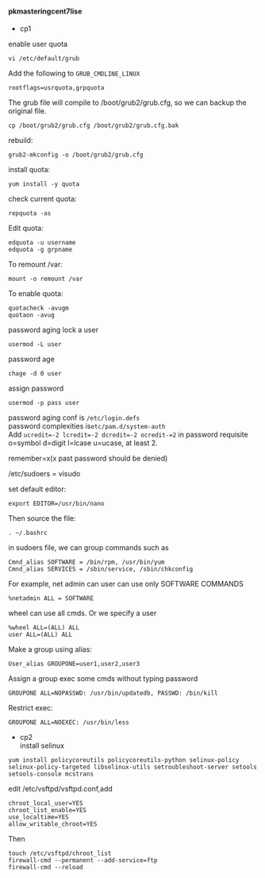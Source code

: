 #### pkmasteringcent7lise
- cp1

enable user quota
```
vi /etc/default/grub
```
Add the following to ```GRUB_CMDLINE_LINUX```
```
rootflags=usrquota,grpquota
```

The grub file will compile to /boot/grub2/grub.cfg, so we can backup the original file.
```
cp /boot/grub2/grub.cfg /boot/grub2/grub.cfg.bak
```
rebuild:
```
grub2-mkconfig -o /boot/grub2/grub.cfg
```
install quota:
```
yum install -y quota
```
check current quota:
```
repquota -as
```

Edit quota:
```
edquota -u username
edquota -g grpname
```

To remount /var:
```
mount -o remount /var
```
To enable quota:
```
quotacheck -avugm
quotaon -avug
```

password aging
lock a user
```
usermod -L user
```
password age
```
chage -d 0 user
```
assign password
```
usermod -p pass user
```
password aging conf is ```/etc/login.defs```  
password complexities is```etc/pam.d/system-auth```  
Add ```ucredit=-2 lcredit=-2 dcredit=-2 ocredit-=2``` in password requisite  
o=symbol d=digit l=lcase u=ucase, at least 2.  

remember=x(x past password should be denied)  


/etc/sudoers = visudo

set default editor:
```
export EDITOR=/usr/bin/nano
```
Then source the file:
```
. ~/.bashrc
```
in sudoers file, we can group commands such as
```
Cmnd_alias SOFTWARE = /bin/rpm, /usr/bin/yum
Cmnd_alias SERVICES = /sbin/service, /sbin/chkconfig
```
For example, net admin can user can use only SOFTWARE COMMANDS
```
%netadmin ALL = SOFTWARE
```
wheel can use all cmds. Or we specify a user
```
%wheel ALL=(ALL) ALL
user ALL=(ALL) ALL
```
Make a group using alias:
```
User_alias GROUPONE=user1,user2,user3
```
Assign a group exec some cmds without typing password
```
GROUPONE ALL=NOPASSWD: /usr/bin/updatedb, PASSWD: /bin/kill
```
Restrict exec:
```
GROUPONE ALL=NOEXEC: /usr/bin/less
```


- cp2  
install selinux
```
yum install policycoreutils policycoreutils-python selinux-policy selinux-policy-targeted libselinux-utils setroubleshoot-server setools setools-console mcstrans
```
edit /etc/vsftpd/vsftpd.conf,add
```
chroot_local_user=YES
chroot_list_enable=YES
use_localtime=YES
allow_writable_chroot=YES
```

Then
```
touch /etc/vsftpd/chroot_list
firewall-cmd --permanent --add-service=ftp
firewall-cmd --reload
```
